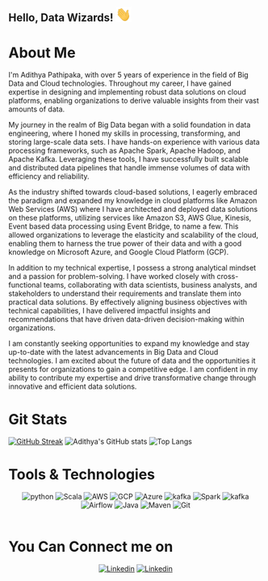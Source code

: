 <h2>Hello, Data Wizards! <img src="https://raw.githubusercontent.com/ABSphreak/ABSphreak/master/gifs/Hi.gif" width="30"></h2>
 <p align='center'>


# About Me
I'm Adithya Pathipaka, with over 5 years of experience in the field of Big Data and Cloud technologies. Throughout my career, I have gained expertise in designing and implementing robust data solutions on cloud platforms, enabling organizations to derive valuable insights from their vast amounts of data.

My journey in the realm of Big Data began with a solid foundation in data engineering, where I honed my skills in processing, transforming, and storing large-scale data sets. I have hands-on experience with various data processing frameworks, such as Apache Spark, Apache Hadoop, and Apache Kafka. Leveraging these tools, I have successfully built scalable and distributed data pipelines that handle immense volumes of data with efficiency and reliability.

As the industry shifted towards cloud-based solutions, I eagerly embraced the paradigm and expanded my knowledge in cloud platforms like Amazon Web Services (AWS) where I have architected and deployed data solutions on these platforms, utilizing services like Amazon S3, AWS Glue, Kinesis, Event based data processing using Event Bridge, to name a few. This allowed organizations to leverage the elasticity and scalability of the cloud, enabling them to harness the true power of their data and with a good knowledge on Microsoft Azure, and Google Cloud Platform (GCP).

In addition to my technical expertise, I possess a strong analytical mindset and a passion for problem-solving. I have worked closely with cross-functional teams, collaborating with data scientists, business analysts, and stakeholders to understand their requirements and translate them into practical data solutions. By effectively aligning business objectives with technical capabilities, I have delivered impactful insights and recommendations that have driven data-driven decision-making within organizations.

I am constantly seeking opportunities to expand my knowledge and stay up-to-date with the latest advancements in Big Data and Cloud technologies. I am excited about the future of data and the opportunities it presents for organizations to gain a competitive edge. I am confident in my ability to contribute my expertise and drive transformative change through innovative and efficient data solutions.
<br/>

# Git Stats
[![GitHub Streak](https://streak-stats.demolab.com?user=adithyapathipaka&theme=radical&hide_border=false)](https://git.io/streak-stats)
![Adithya's GitHub stats](https://github-readme-stats.vercel.app/api?username=adithyapathipaka&show_icons=true&theme=radical)
![Top Langs](https://github-readme-stats.vercel.app/api/top-langs/?username=adithyapathipaka&show_icons=true&theme=radical&layout=compact)


# Tools & Technologies

<center>
<img alt="python" src="https://img.shields.io/badge/python-3776AB?style=for-the-badge&logo=python&logoColor=white"/>
<img alt="Scala" src="https://img.shields.io/badge/Scala-DC322F?style=for-the-badge&logo=scala"/>
<img alt="AWS" src="https://img.shields.io/badge/AWS-232F3E?style=for-the-badge&logo=amazonaws&"/>
<img alt="GCP" src="https://img.shields.io/badge/GCP-4285F4?style=for-the-badge&logo=googlecloud&logoColor=white"/>
<img alt="Azure" src="https://img.shields.io/badge/Azure-0078D4?style=for-the-badge&logo=microsoftazure&"/>
<img alt="kafka" src="https://img.shields.io/badge/Kafka-231F20?style=for-the-badge&logo=apachekafka&"/>
<img alt="Spark" src="https://img.shields.io/badge/Spark-E25A1C?style=for-the-badge&logo=apachespark&logoColor=white"/>
<img alt="kafka" src="https://img.shields.io/badge/Hadoop-66CCFF?style=for-the-badge&logo=apachehadoop&logoColor=black"/>
<img alt="Airflow" src="https://img.shields.io/badge/Airflow-017CEE?style=for-the-badge&logo=apacheairflow&logoColor=white"/>
<img alt="Java" src="https://img.shields.io/badge/Java-F80000?style=for-the-badge&logo=oraclejava&logoColor=#F80000"/>
<img alt="Maven" src="https://img.shields.io/badge/Maven-C71A36?style=for-the-badge&logo=apachemaven&logoColor=white"/>
<img alt="Git" src="https://img.shields.io/badge/Git-F05032?style=for-the-badge&logo=git&logoColor=white"/>
</center>
<br/>

# You Can Connect me on

<center>
<a href="https://www.linkedin.com/in/adithyapathipaka/" target="_blank"><img alt="Linkedin" src="https://img.shields.io/badge/Linkedin-0A66C2?style=for-the-badge&logo=linkedin" /></a>
<a href="https://github.com/adithyapathipaka" target="_blank"><img alt="Linkedin" src="https://img.shields.io/badge/Github-181717?style=for-the-badge&logo=github" /></a>
</center>



